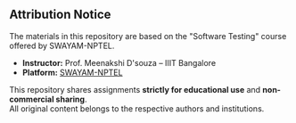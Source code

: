 ## Attribution Notice

The materials in this repository are based on the "Software Testing" course offered by SWAYAM-NPTEL.

- **Instructor:** Prof. Meenakshi D'souza – IIIT Bangalore 
- **Platform:** [SWAYAM-NPTEL](https://swayam.gov.in/)

This repository shares assignments **strictly for educational use** and **non-commercial sharing**.  
All original content belongs to the respective authors and institutions.
